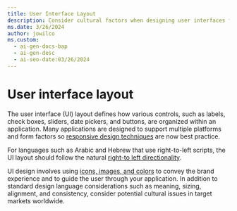 ```yaml
---
title: User Interface Layout
description: Consider cultural factors when designing user interfaces for global audiences.
ms.date: 3/26/2024
author: jowilco
ms.custom:
  - ai-gen-docs-bap
  - ai-gen-desc
  - ai-seo-date:03/26/2024
---
```


# User interface layout

The user interface (UI) layout defines how various controls, such as labels, check boxes, sliders, date pickers, and buttons, are organized within an application. Many applications are designed to support multiple platforms and form factors so [responsive design techniques](adaptive-ui.md) are now best practice.

For languages such as Arabic and Hebrew that use right-to-left scripts, the UI layout should follow the natural [right-to left directionality](text-directionality.md).

UI design involves using [icons, images, and colors](images-icons-colors.md) to convey the brand experience and to guide the user through your application. In addition to standard design language considerations such as meaning, sizing, alignment, and consistency, consider potential cultural issues in target markets worldwide.
